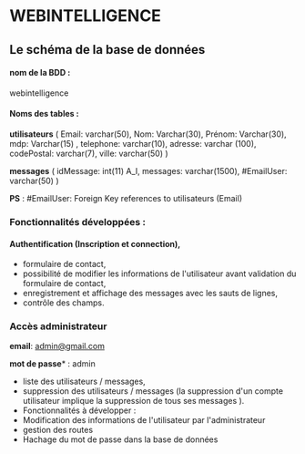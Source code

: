 # WEBINTELLIGENCE

## Le schéma de la base de données 
#### nom de la BDD : 
webintelligence
#### Noms des tables : 

**utilisateurs**  ( Email: varchar(50), Nom: Varchar(30), Prénom: Varchar(30), mdp:  Varchar(15) , telephone:  varchar(10), adresse:  varchar (100), codePostal:  varchar(7), ville:  varchar(50) )

**messages**   ( idMessage: int(11) A_I, messages:  varchar(1500), #EmailUser:  varchar(50) )

 **PS** :  #EmailUser: Foreign Key references to utilisateurs (Email)

### Fonctionnalités développées :

#### Authentification (Inscription et connection),
- formulaire de contact,
- possibilité de modifier les informations de l'utilisateur avant validation du formulaire de contact,
- enregistrement et affichage des messages avec les sauts de lignes,
- contrôle des champs.

### Accès administrateur 

**email**: admin@gmail.com 

**mot de passe*** : admin 

- liste des utilisateurs / messages,
- suppression des utilisateurs / messages (la suppression d'un compte utilisateur implique la suppression de tous ses messages ).
- Fonctionnalités à développer :
- Modification des informations de l'utilisateur par l'administrateur
- gestion des routes
- Hachage du mot de passe dans la base de données
